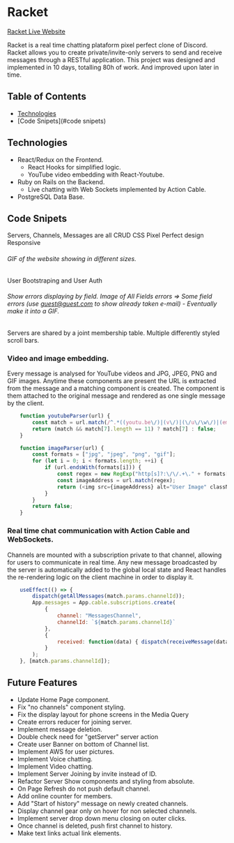 # Racket

[Racket Live Website](https://racket-discord.herokuapp.com/)

Racket is a real time chatting plataform pixel perfect clone of Discord. Racket allows you to create private/invite-only servers to send and receive messages through a RESTful application.
This project was designed and implemented in 10 days, totalling 80h of work. And improved upon later in time.

## Table of Contents
* [Technologies](#technologies)
* [Code Snipets](#code snipets)


## Technologies
  * React/Redux on the Frontend.
    * React Hooks for simplified logic.
    * YouTube video embedding with React-Youtube.
  * Ruby on Rails on the Backend.
    * Live chatting with Web Sockets implemented by Action Cable.
  * PostgreSQL Data Base.

## Code Snipets
Servers, Channels, Messages are all CRUD
CSS Pixel Perfect design
Responsive
  ###### GIF of the website showing in different sizes.
User Bootstraping and User Auth
  ###### Show errors displaying by field. Image of All Fields errors => Some field errors (use guest@guest.com to show already taken e-mail) - Eventually make it into a GIF.
Servers are shared by a joint membership table.
Multiple differently styled scroll bars.
### Video and image embedding.
Every message is analysed for YouTube videos and JPG, JPEG, PNG and GIF images. Anytime these components are present the URL is extracted from the message and a matching component is created. The component is them attached to the original message and rendered as one single message by the client.
```JavaScript
    function youtubeParser(url) {
        const match = url.match(/^.*((youtu.be\/)|(v\/)|(\/u\/\w\/)|(embed\/)|(watch\?))\??v?=?([^#\&\?]*).*/);
        return (match && match[7].length == 11) ? match[7] : false;
    }

    function imageParser(url) {
        const formats = ["jpg", "jpeg", "png", "gif"];
        for (let i = 0; i < formats.length; ++i) {
            if (url.endsWith(formats[i])) {
                const regex = new RegExp("http[s]?:\/\/.+\." + formats[i], "g");
                const imageAddress = url.match(regex);
                return (<img src={imageAddress} alt="User Image" className="embedPreview"/>);
            }
        }
        return false;
    }
```

### Real time chat communication with Action Cable and WebSockets.
Channels are mounted with a subscription private to that channel, allowing for users to communicate in real time. Any new message broadcasted by the server is automatically added to the global local state and React handles the re-rendering logic on the client machine in order to display it.
```JavaScript
    useEffect(() => {
        dispatch(getAllMessages(match.params.channelId));
        App.messages = App.cable.subscriptions.create(
            {
                channel: "MessagesChannel",
                channelId: `${match.params.channelId}`
            }, 
            {
                received: function(data) { dispatch(receiveMessage(data.message)); }
            }
        );
    }, [match.params.channelId]);
```

## Future Features
  * Update Home Page component.
  * Fix "no channels" component styling.
  * Fix the display layout for phone screens in the Media Query
  * Create errors reducer for joining server.
  * Implement message deletion.
  * Double check need for "getServer" server action
  * Create user Banner on bottom of Channel list.
  * Implement AWS for user pictures.
  * Implement Voice chatting.
  * Implement Video chatting.
  * Implement Server Joining by invite instead of ID.
  * Refactor Server Show components and styling from absolute.
  * On Page Refresh do not push default channel.
  * Add online counter for members.
  * Add "Start of history" message on newly created channels.
  * Display channel gear only on hover for non selected channels.
  * Implement server drop down menu closing on outer clicks.
  * Once channel is deleted, push first channel to history.
  * Make text links actual link elements.